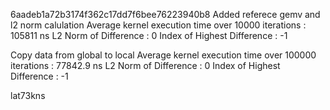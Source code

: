 6aadeb1a72b3174f362c17dd7f6bee76223940b8
Added referece gemv and l2 norm calulation
Average kernel execution time over 10000 iterations     : 105811 ns
L2 Norm of Difference                                   : 0
Index of Highest Difference                             : -1

Copy data from global to local 
Average kernel execution time over 100000 iterations    : 77842.9 ns
L2 Norm of Difference                                   : 0
Index of Highest Difference                             : -1









lat73kns